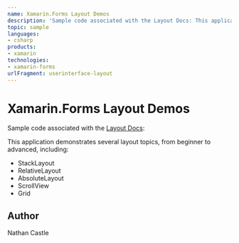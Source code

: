 ```yaml
---
name: Xamarin.Forms Layout Demos
description: 'Sample code associated with the Layout Docs: This application demonstrates several layout topics, from beginner to advanced, including: - StackLayout - RelativeLayout - AbsoluteLayout - ScrollView - Grid'
topic: sample
languages:
- csharp
products:
- xamarin
technologies:
- xamarin-forms
urlFragment: userinterface-layout
---
```

Xamarin.Forms Layout Demos
===========================

Sample code associated with the [Layout Docs](http://developer.xamarin.com/guides/cross-platform/xamarin-forms/user-interface/layouts/):

This application demonstrates several layout topics, from beginner to advanced, including:

- StackLayout
- RelativeLayout
- AbsoluteLayout
- ScrollView
- Grid

Author
------
Nathan Castle
